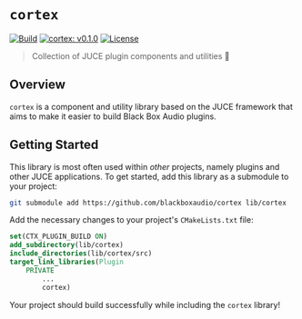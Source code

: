 # `cortex`

[![Build](https://github.com/blackboxaudio/cortex/actions/workflows/ci.build.yml/badge.svg)](https://github.com/blackboxaudio/cortex/actions/workflows/ci.build.yml)
[![cortex: v0.1.0](https://img.shields.io/badge/Version-v0.1.0-blue.svg)](https://github.com/blackboxaudio/cortex)
[![License](https://img.shields.io/badge/License-MIT-yellow)](https://github.com/blackboxaudio/cortex/blob/develop/LICENSE)

> Collection of JUCE plugin components and utilities 🧠

## Overview

`cortex` is a component and utility library based on the JUCE framework that aims to make it
easier to build Black Box Audio plugins.

## Getting Started

This library is most often used within _other_ projects, namely plugins and other JUCE applications. To get started,
add this library as a submodule to your project:

```bash
git submodule add https://github.com/blackboxaudio/cortex lib/cortex
```

Add the necessary changes to your project's `CMakeLists.txt` file:

```cmake
set(CTX_PLUGIN_BUILD ON)
add_subdirectory(lib/cortex)
include_directories(lib/cortex/src)
target_link_libraries(Plugin
    PRIVATE
        ...
        cortex)
```

Your project should build successfully while including the `cortex` library!
